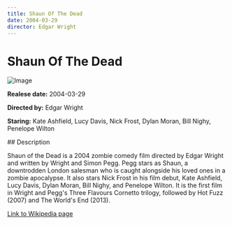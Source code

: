 ```yaml
---
title: Shaun Of The Dead
date: 2004-03-29
director: Edgar Wright
---
```


# Shaun Of The Dead
![Image](https://images.bauerhosting.com/legacy/media/5d51/956e/0932/4a68/5bfa/8fe3/30-shaun.jpg?auto=format&amp;w=1440&amp;q=80)

<p><strong>Realese date:</strong> 2004-03-29</p>
<p><strong>Directed by:</strong> Edgar Wright</p>
<p><strong>Staring:</strong> Kate Ashfield, Lucy Davis, Nick Frost, Dylan Moran, Bill Nighy, Penelope Wilton</p>
## Description
<p>Shaun of the Dead is a 2004 zombie comedy film directed by Edgar Wright and written by Wright and Simon Pegg. Pegg stars as Shaun, a downtrodden London salesman who is caught alongside his loved ones in a zombie apocalypse. It also stars Nick Frost in his film debut, Kate Ashfield, Lucy Davis, Dylan Moran, Bill Nighy, and Penelope Wilton. It is the first film in Wright and Pegg's Three Flavours Cornetto trilogy, followed by Hot Fuzz (2007) and The World's End (2013).</p>

<a href="https://en.wikipedia.org/wiki/Shaun_of_the_Dead">Link to Wikipedia page</a>


